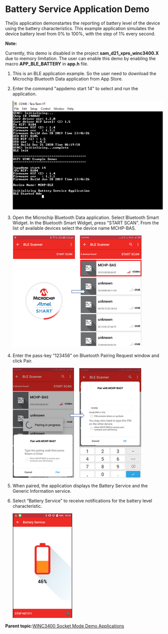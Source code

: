 # Battery Service Application Demo

The\]is application demonstartes the reporting of battery level of the device using the battery characteristics. This example application simulates the device battery level from 0% to 100%, with the step of 1% every second.

**Note:**

Currently, this demo is disabled in the project **sam\_d21\_xpro\_winc3400.X** due to memory limitation. The user can enable this demo by enabling the macro **APP\_BLE\_BATTERY** in **app.h** file.

1.  This is an BLE application example. So the user need to download the Microchip Bluetooth Data application from App Store.

2.  Enter the command "appdemo start 14" to select and run the application.

    ![battery_start](GUID-6FC7511C-CFFE-4A08-AFDB-5085EE76BD3B-low.png)

3.  Open the Microchip Bluetooth Data application. Select Bluetooth Smart Widget. In the Bluetooth Smart Widget, press "START SCAN". From the list of available devices select the device name MCHP-BAS.

    ![BAS_device_list](GUID-13F2FD34-2BD6-4014-BD26-008C689F1ADB-low.png)

4.  Enter the pass-key “123456” on Bluetooth Pairing Request window and click Pair.

    ![bas_pairing](GUID-075D8FBD-0BE9-41A4-9182-BD575789A157-low.png)

5.  When paired, the application displays the Battery Service and the Generic Information service.

6.  Select “Battery Service” to receive notifications for the battery level characteristic.

    ![Bat_notification_options](GUID-D3565E8B-0987-425A-9CF8-D320E856FEF3-low.png)


**Parent topic:**[WINC3400 Socket Mode Demo Applications](GUID-0F3F81B8-4EC2-400B-BA38-648D7FD12A61.md)

